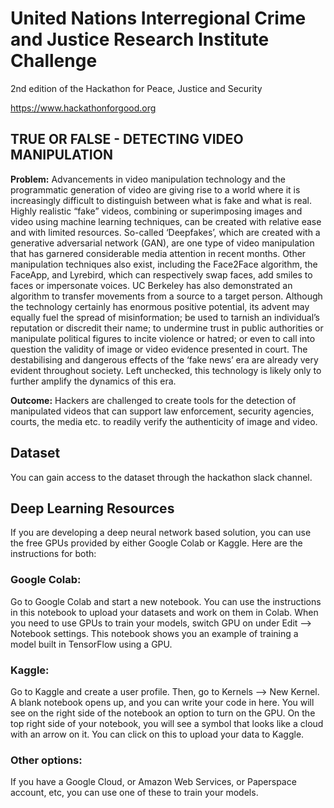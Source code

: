 # United Nations Interregional Crime and Justice Research Institute Challenge
2nd edition of the Hackathon for Peace, Justice and Security

https://www.hackathonforgood.org

## TRUE OR FALSE - DETECTING VIDEO MANIPULATION
**Problem:** Advancements in video manipulation technology and the programmatic generation of video are giving rise to a world where it is increasingly difficult to distinguish between what is fake and what is real. Highly realistic “fake” videos, combining or superimposing images and video using machine learning techniques, can be created with relative ease and with limited resources. So-called ‘Deepfakes’, which are created with a generative adversarial network (GAN), are one type of video manipulation that has garnered considerable media attention in recent months. Other manipulation techniques also exist, including the Face2Face algorithm, the FaceApp, and Lyrebird, which can respectively swap faces, add smiles to faces or impersonate voices. UC Berkeley has also demonstrated an algorithm to transfer movements from a source to a target person. Although the technology certainly has enormous positive potential, its advent may equally fuel the spread of misinformation; be used to tarnish an individual’s reputation or discredit their name; to undermine trust in public authorities or manipulate political figures to incite violence or hatred; or even to call into question the validity of image or video evidence presented in court. The destabilising and dangerous effects of the ‘fake news’ era are already very evident throughout society. Left unchecked, this technology is likely only to further amplify the dynamics of this era.

**Outcome:** Hackers are challenged to create tools for the detection of manipulated videos that can support law enforcement, security agencies, courts, the media etc. to readily verify the authenticity of image and video.

## Dataset
You can gain access to the dataset through the hackathon slack channel.

## Deep Learning Resources
If you are developing a deep neural network based solution, you can use the free GPUs provided by either Google Colab or Kaggle. Here are the instructions for both:

### Google Colab:
Go to Google Colab and start a new notebook. You can use the instructions in this notebook to upload your datasets and work on them in Colab. When you need to use GPUs to train your models, switch GPU on under Edit --> Notebook settings. This notebook shows you an example of training a model built in TensorFlow using a GPU.

### Kaggle:
Go to Kaggle and create a user profile. Then, go to Kernels --> New Kernel. A blank notebook opens up, and you can write your code in here. You will see on the right side of the notebook an option to turn on the GPU. On the top right side of your notebook, you will see a symbol that looks like a cloud with an arrow on it. You can click on this to upload your data to Kaggle.

### Other options:
If you have a Google Cloud, or Amazon Web Services, or Paperspace account, etc, you can use one of these to train your models.
